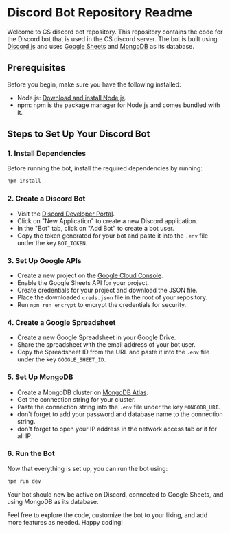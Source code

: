 # Discord Bot Repository Readme

Welcome to CS discord bot repository. This repository contains the code for the Discord bot that is used in the CS discord server. The bot is built using [Discord.js](https://discord.js.org/) and uses [Google Sheets](https://developers.google.com/sheets/api) and [MongoDB](https://www.mongodb.com/) as its database.

## Prerequisites

Before you begin, make sure you have the following installed:

- Node.js: [Download and install Node.js](https://nodejs.org/).
- npm: npm is the package manager for Node.js and comes bundled with it.

## Steps to Set Up Your Discord Bot

### 1. Install Dependencies

Before running the bot, install the required dependencies by running:

```bash
npm install
```

### 2. Create a Discord Bot

- Visit the [Discord Developer Portal](https://discord.com/developers/applications).
- Click on "New Application" to create a new Discord application.
- In the "Bot" tab, click on "Add Bot" to create a bot user.
- Copy the token generated for your bot and paste it into the `.env` file under the key `BOT_TOKEN`.

### 3. Set Up Google APIs

- Create a new project on the [Google Cloud Console](https://console.cloud.google.com/).
- Enable the Google Sheets API for your project.
- Create credentials for your project and download the JSON file.
- Place the downloaded `creds.json` file in the root of your repository.
- Run `npm run encrypt` to encrypt the credentials for security.

### 4. Create a Google Spreadsheet

- Create a new Google Spreadsheet in your Google Drive.
- Share the spreadsheet with the email address of your bot user.
- Copy the Spreadsheet ID from the URL and paste it into the `.env` file under the key `GOOGLE_SHEET_ID`.

### 5. Set Up MongoDB

- Create a MongoDB cluster on [MongoDB Atlas](https://www.mongodb.com/cloud/atlas).
- Get the connection string for your cluster.
- Paste the connection string into the `.env` file under the key `MONGODB_URI`.
- don't forget to add your password and database name to the connection string.
- don't forget to open your IP address in the network access tab or it for all IP.


### 6. Run the Bot

Now that everything is set up, you can run the bot using:

```bash
npm run dev
```

Your bot should now be active on Discord, connected to Google Sheets, and using MongoDB as its database.

Feel free to explore the code, customize the bot to your liking, and add more features as needed. Happy coding!
